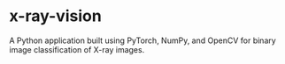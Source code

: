# x-ray-vision
A Python application built using PyTorch, NumPy, and OpenCV for binary image classification of X-ray images.
